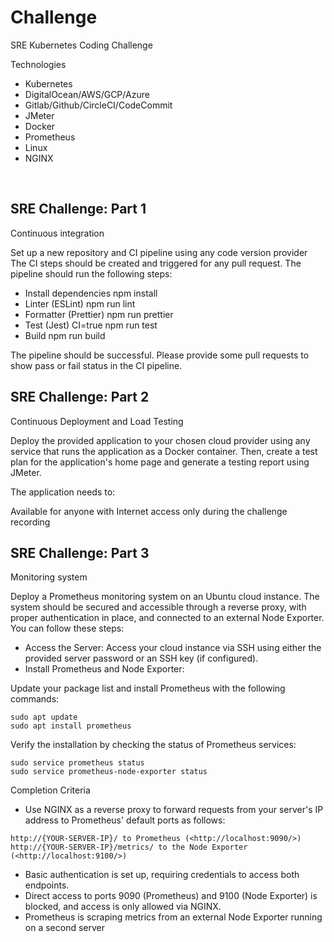 # Challenge

SRE Kubernetes Coding Challenge

Technologies 
- Kubernetes
- DigitalOcean/AWS/GCP/Azure
- Gitlab/Github/CircleCI/CodeCommit 
- JMeter
- Docker
- Prometheus
- Linux
- NGINX

​
## SRE Challenge: Part 1
Continuous integration

Set up a new repository and CI pipeline using any code version provider
The CI steps should be created and triggered for any pull request. The pipeline should run the following steps:
- Install dependencies npm install
- Linter (ESLint) npm run lint
- Formatter (Prettier) npm run prettier
- Test (Jest) CI=true npm run test
- Build npm run build

The pipeline should be successful. 
Please provide some pull requests to show pass or fail status in the CI pipeline.


## SRE Challenge: Part 2
Continuous Deployment and Load Testing 

Deploy the provided application to your chosen cloud provider using any service that runs the application as a Docker container. Then, create a test plan for the application's home page and generate a testing report using JMeter.

The application needs to:

Available for anyone with Internet access only during the challenge recording

## SRE Challenge: Part 3
Monitoring system  

Deploy a Prometheus monitoring system on an Ubuntu cloud instance. The system should be secured and accessible through a reverse proxy, with proper authentication in place, and connected to an external Node Exporter. You can follow these steps: 
- Access the Server: Access your cloud instance via SSH using either the provided server password or an SSH key (if configured).
- Install Prometheus and Node Exporter:

Update your package list and install Prometheus with the following commands:
```
sudo apt update
sudo apt install prometheus
```
Verify the installation by checking the status of Prometheus services:
```
sudo service prometheus status
sudo service prometheus-node-exporter status
```
Completion Criteria

- Use NGINX as a reverse proxy to forward requests from your server's IP address to Prometheus' default ports as follows:

```
http://{YOUR-SERVER-IP}/ to Prometheus (<http://localhost:9090/>)
http://{YOUR-SERVER-IP}/metrics/ to the Node Exporter (<http://localhost:9100/>)
```

- Basic authentication is set up, requiring credentials to access both endpoints.
- Direct access to ports 9090 (Prometheus) and 9100 (Node Exporter) is blocked, and access is only allowed via NGINX.
- Prometheus is scraping metrics from an external Node Exporter running on a second server
